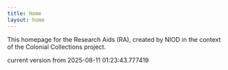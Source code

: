 ```yaml
---
title: Home
layout: home
---
```


This homepage for the Research Aids (RA), created by NIOD in the context of the Colonial Collections project. 


current version from 2025-08-11 01:23:43.777419